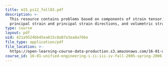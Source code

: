 ```yaml
---
title: m15_ps12_fall03.pdf
description: >-
  This resource contains problems based on components of strain tensor,
  principal strain and principal strain directions, and volumetric strain.
type: course
layout: pdf
uid: 421a9524bb45ea815c8a07a3ea8a76be
file_type: application/pdf
file_location: >-
  https://open-learning-course-data-production.s3.amazonaws.com/16-01-unified-engineering-i-ii-iii-iv-fall-2005-spring-2006/421a9524bb45ea815c8a07a3ea8a76be_m15_ps12_fall03.pdf
course_id: 16-01-unified-engineering-i-ii-iii-iv-fall-2005-spring-2006
---
```


